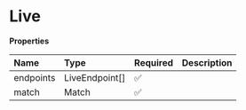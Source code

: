 # Live

**Properties**

| Name      | Type           | Required | Description |
| :-------- | :------------- | :------- | :---------- |
| endpoints | LiveEndpoint[] | ✅       |             |
| match     | Match          | ✅       |             |
